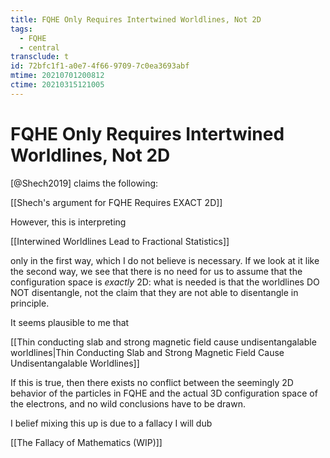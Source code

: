 ```yaml
---
title: FQHE Only Requires Intertwined Worldlines, Not 2D
tags:
  - FQHE
  - central
transclude: t
id: 72bfc1f1-a0e7-4f66-9709-7c0ea3693abf
mtime: 20210701200812
ctime: 20210315121005
---
```


# FQHE Only Requires Intertwined Worldlines, Not 2D

[@Shech2019] claims the following:

[[Shech's argument for FQHE Requires EXACT 2D]]

However, this is interpreting

[[Interwined Worldlines Lead to Fractional Statistics]]

only in the first way, which I do not believe is necessary. If we look at it like the second way, we see that there is no need for us to assume that the configuration space is _exactly_ 2D: what is needed is that the worldlines DO NOT disentangle, not the claim that they are not able to disentangle in principle.

It seems plausible to me that

[[Thin conducting slab and strong magnetic field cause undisentangalable worldlines|Thin Conducting Slab and Strong Magnetic Field Cause Undisentangalable Worldlines]]

If this is true, then there exists no conflict between the seemingly 2D behavior of the particles in FQHE and the actual 3D configuration space of the electrons, and no wild conclusions have to be drawn.

I belief mixing this up is due to a fallacy I will dub

[[The Fallacy of Mathematics (WIP)]]
